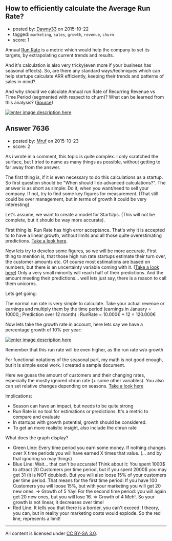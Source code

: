 ## How to efficiently calculate the Average Run Rate?

- posted by: [Dawny33](https://stackexchange.com/users/6444670/dawny33) on 2015-10-22
- tagged: `marketing`, `sales`, `growth`, `revenue`, `churn`
- score: 1

Annual [Run Rate][1] is a metric which would help the company to set its targets, by extrapolating current trends and results.

And it's calculation is also very tricky(even more if your business has seasonal effects). So, are there any standard ways/techniques which can help startups calculate ARR efficiently, keeping their trends and patterns of sales in mind?

And why should we calculate Annual run Rate of Recurring Revenue vs Time Period (segmented with respect to churn)?  What can be learned from this analysis?  ([Source][2])

[![enter image description here][3]][3]


  [1]: http://www.investopedia.com/terms/r/runrate.asp
  [2]: http://www.forentrepreneurs.com/saas-metrics-2/
  [3]: http://i.stack.imgur.com/PUsKv.png


## Answer 7636

- posted by: [Mruf](https://stackexchange.com/users/3246202/mruf) on 2015-10-23
- score: 2

<p>As i wrote in a comment, this topic is quite complex. I only scratched the surface, but I tried to name as many things as possible, without getting to far away from the answer.</p>

<p>The first thing is, if it is even necessary to do this calculations as a startup. So first question should be "When should I do advanced calculations?". The answer is as short as simple: Do it, when you want/need to sell your company. If not, try to find some key figures for measurement. (That still could be over management, but in terms of growth it could be very interesting)</p>

<p>Let's assume, we want to create a model for StartUps. (This will not be complete, but it should be way more accurate). </p>

<p>First thing is: Run Rate has high error acceptance. That's why it is accepted to  to have a linear growth, without limits and all those quite overestimating predictions. <a href="http://seanonstartups.co/2014/07/10/the-run-rate-trap/" rel="nofollow noreferrer">Take a look here</a>.</p>

<p>Now lets try to develop some figures, so we will be more accurate. First thing to mention is, that those high run rate startups estimate their turn over, the customer amounts etc. Of course most estimations are based on numbers, but there is an uncertainty variable coming with it. (<a href="http://www.startuplessonslearned.com/2010/06/what-is-startup.html" rel="nofollow noreferrer">Take a look here</a>) Only a very small minority will reach half of their predictions. And the amount meeting their predictions... well lets just say, there is a reason to call them unicorns.</p>

<p>Lets get going:</p>

<p>The normal run rate is very simple to calculate. Take your actual revenue or earnings and multiply them by the time period (earnings in January = 10000,; Prediction over 12 month) : RunRate = 10.000€ * 12 = 120.000€</p>

<p>Now lets take the growth rate in account, here lets say we have a percentage growth of 10% per year: </p>

<p><a href="https://i.stack.imgur.com/Q5hrh.png" rel="nofollow noreferrer"><img src="https://i.stack.imgur.com/Q5hrh.png" alt="enter image description here"></a></p>

<p>Remember that this run rate will be even higher, as the run rate w/o growth</p>

<p>For functional notations of the seasonal part, my math is not good enough, but it is simple excel work. I created a sample document. </p>

<p>Here we guess the amount of customers and their changing rates, especially the mostly ignored chrun rate (+ some other variables). You also can set relative changes depending on seasons. <a href="https://docs.google.com/spreadsheets/d/1W8AdCzZj_r2Sl6NPRx04fs5kq4QkV7l3kGYimxYIaBg/edit?usp=sharing" rel="nofollow noreferrer">Take a look here</a></p>

<p>Implications:</p>

<ul>
<li>Season can have an impact, but needs to be quite strong</li>
<li>Run Rate is no tool for estimations or predictions. It's a metric to compare and evaluate</li>
<li>In startups with growth potential, growth should be considered.</li>
<li>To get an more realistic insight, also include the chrun rate</li>
</ul>

<p>What does the graph display? </p>

<ul>
<li>Green Line: Every time period you earn some money. If nothing changes over X time periods you will have earned X times that value. (... and by that ignoring so may things)</li>
<li>Blue Line: Wait... that can't be accurate! Think about it: You spent 1000$ to attract 20 Customers per time period, but if you spent 2000$ you may get 31 (it is NOT doubled). But you will also loose 15% of your customers per time period. That means for the first time period: If you have 100 Customers you will loose 15%, but with your marketing you will get 20 new ones. => Growth of 5 Yay!
For the second time period: you will again get 20 new ones, but you will lose 16. => Growth of 4 Meh!. So your growth is not linear, it decreases over time!</li>
<li>Red Line: It tells you that there is a border, you can't exceed. I theory, you can, but in reality your marketing costs would explode. So the red line, represents a limit!</li>
</ul>




---

All content is licensed under [CC BY-SA 3.0](https://creativecommons.org/licenses/by-sa/3.0/).
